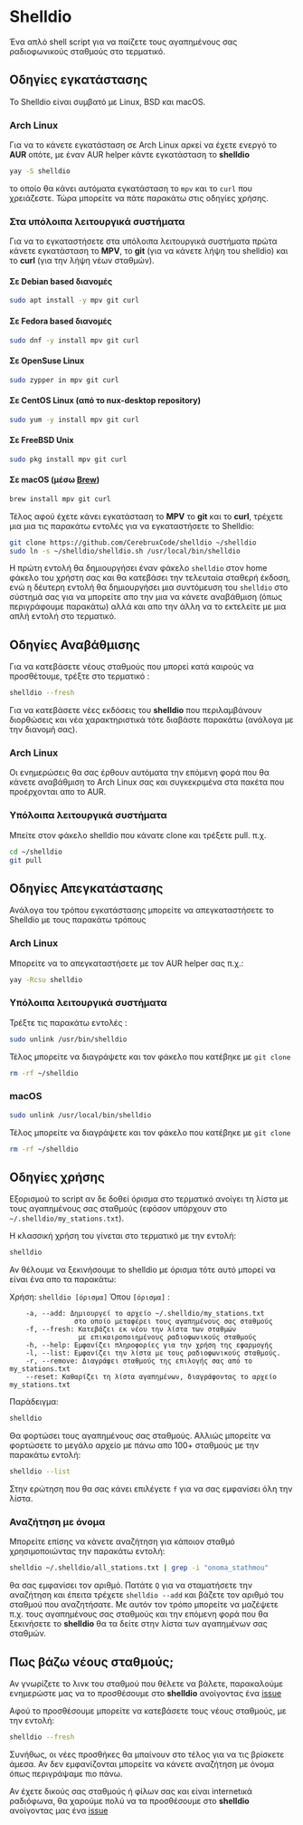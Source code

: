 # Shelldio

Ένα απλό shell script για να παίζετε τους αγαπημένους σας ραδιοφωνικούς σταθμούς στο τερματικό. 

## Οδηγίες εγκατάστασης

Το Shelldio είναι συμβατό με Linux, BSD και macOS.

### Arch Linux

Για να το κάνετε εγκατάσταση σε Arch Linux αρκεί να έχετε ενεργό το **AUR** οπότε, με έναν AUR helper κάντε εγκατάσταση το  **shelldio** 

```bash
yay -S shelldio
```
το οποίο θα κάνει αυτόματα εγκατάσταση το `mpv` και το `curl` που χρειάζεστε. Τώρα μπορείτε να πάτε παρακάτω στις οδηγίες χρήσης.

### Στα υπόλοιπα λειτουργικά συστήματα

Για να το εγκαταστήσετε στα υπόλοιπα λειτουργικά συστήματα πρώτα κάνετε εγκατάσταση το **MPV**, το **git** (για να κάνετε λήψη του shelldio) και το **curl** (για την λήψη νέων σταθμών).

#### Σε Debian based διανομές

```bash
sudo apt install -y mpv git curl
```

#### Σε Fedora based διανομές

```bash
sudo dnf -y install mpv git curl
```

#### Σε OpenSuse Linux

```bash
sudo zypper in mpv git curl
```

#### Σε CentOS Linux (από το nux-desktop repository)

```bash
sudo yum -y install mpv git curl
```

#### Σε FreeBSD Unix

```bash
sudo pkg install mpv git curl
```

#### Σε macOS (μέσω [Brew](https://docs.brew.sh/Installation))

```bash
brew install mpv git curl
```

Τέλος αφού έχετε κάνει εγκατάσταση το **MPV** το **git** και το **curl**, τρέχετε μια μια τις παρακάτω εντολές για να εγκαταστήσετε το Shelldio:

```bash
git clone https://github.com/CerebruxCode/shelldio ~/shelldio
sudo ln -s ~/shelldio/shelldio.sh /usr/local/bin/shelldio
```
Η πρώτη εντολή θα δημιουργήσει έναν φάκελο `shelldio` στον home φάκελο του χρήστη σας και θα κατεβάσει την τελευταία σταθερή έκδοση, ενώ η δέυτερη εντολή θα δημιουργήσει μια συντόμευση του `shelldio` στο σύστημά σας για να μπορείτε απο την μια να κάνετε αναβάθμιση (όπως περιγράφουμε παρακάτω) αλλά και απο την άλλη να το εκτελείτε με μια απλή εντολή στο τερματικό.

## Οδηγίες Αναβάθμισης

Για να κατεβάσετε νέους σταθμούς που μπορεί κατά καιρούς να προσθέτουμε, τρέξτε στο τερματικό :
```bash
shelldio --fresh
```
Για να κατεβάσετε νέες εκδόσεις του **shelldio** που περιλαμβάνουν διορθώσεις και νέα χαρακτηριστικά τότε διαβάστε παρακάτω (ανάλογα με την διανομή σας).

### Arch Linux

Οι ενημερώσεις θα σας έρθουν αυτόματα την επόμενη φορά που θα κάνετε αναβάθμιση το Arch Linux σας και συγκεκριμένα στα πακέτα που προέρχονται απο το AUR.

### Υπόλοιπα λειτουργικά συστήματα

Μπείτε στον φάκελο shelldio που κάνατε clone και τρέξετε pull. π.χ. 
```bash
cd ~/shelldio
git pull
```
## Οδηγίες Απεγκατάστασης

Ανάλογα του τρόπου εγκατάστασης μπορείτε να απεγκαταστήσετε το Shelldio με τους παρακάτω τρόπους

### Arch Linux

Μπορείτε να το απεγκαταστήσετε με τον AUR helper σας π.χ.:
```bash
yay -Rcsu shelldio
```
### Υπόλοιπα λειτουργικά συστήματα

Τρέξτε τις παρακάτω εντολές :
```bash
sudo unlink /usr/bin/shelldio
```

Τέλος μπορείτε να διαγράψετε και τον φάκελο που κατέβηκε με `git clone`
```bash
rm -rf ~/shelldio
```

### macOS

```bash
sudo unlink /usr/local/bin/shelldio
```

Τέλος μπορείτε να διαγράψετε και τον φάκελο που κατέβηκε με `git clone`
```bash
rm -rf ~/shelldio
```

## Οδηγίες χρήσης

Εξορισμού το script αν δε δοθεί όρισμα στο τερματικό ανοίγει τη λίστα με τους αγαπημένους σας σταθμούς (εφόσον υπάρχουν στο `~/.shelldio/my_stations.txt`). 

Η κλασσική χρήση του γίνεται στο τερματικό με την εντολή:
```bash
shelldio
```

Αν θέλουμε να ξεκινήσουμε το shelldio με όρισμα τότε αυτό μπορεί να είναι ένα απο τα παρακάτω:

Χρήση: `shelldio [όρισμα]`
Όπου `[όρισμα]` :
```
	-a, --add: Δημιουργεί το αρχείο ~/.shelldio/my_stations.txt
				στο οποίο μεταφέρει τους αγαπημένους σας σταθμούς
	-f, --fresh: Κατεβάζει εκ νέου την λίστα των σταθμών 
				 με επικαιροποιημένους ραδιοφωνικούς σταθμούς
	-h, --help: Εμφανίζει πληροφορίες για την χρήση της εφαρμογής
	-l, --list: Εμφανίζει την λίστα με τους ραδιοφωνικούς σταθμούς.
	-r, --remove: Διαγράφει σταθμούς της επιλογής σας από το my_stations.txt
	--reset: Καθαρίζει τη λίστα αγαπημένων, διαγράφοντας το αρχείο my_stations.txt
```

Παράδειγμα:
```bash
shelldio
```
Θα φορτώσει τους αγαπημένους σας σταθμούς. Αλλιώς μπορείτε να φορτώσετε το μεγάλο αρχείο με πάνω απο 100+ σταθμούς με την παρακάτω εντολή:

```bash
shelldio --list
```
Στην ερώτηση που θα σας κάνει επιλέγετε `f` για να σας εμφανίσει όλη την λίστα.

### Αναζήτηση με όνομα

Μπορείτε επίσης να κάνετε αναζήτηση για κάποιον σταθμό χρησιμοποιώντας την παρακάτω εντολή:
```bash
shelldio ~/.shelldio/all_stations.txt | grep -i "onoma_stathmou"
```
θα σας εμφανίσει τον αριθμό. Πατάτε `Q` για να σταματήσετε την αναζήτηση και έπειτα τρέχετε `shelldio --add` και βάζετε τον αριθμό του σταθμού που αναζητήσατε. Με αυτόν τον τρόπο μπορείτε να μαζέψετε π.χ. τους αγαπημένους σας σταθμούς και την επόμενη φορά που θα ξεκινήσετε το **shelldio** θα τα δείτε στην λίστα των αγαπημένων σας σταθμών.

## Πως βάζω νέους σταθμούς;

Αν γνωρίζετε το λινκ του σταθμού που θέλετε να βάλετε, παρακαλούμε ενημερώστε μας να το προσθέσουμε στο **shelldio** ανοίγοντας ένα [issue](https://github.com/CerebruxCode/shelldio/issues/new)

Αφού το προσθέσουμε μπορείτε να κατεβάσετε τους νέους σταθμούς, με την εντολή:
```bash
shelldio --fresh
```
Συνήθως, οι νέες προσθήκες θα μπαίνουν στο τέλος για να τις βρίσκετε άμεσα. Αν δεν εμφανίζονται μπορείτε να κάνετε αναζήτηση με όνομα όπως περιγράψαμε πιο πάνω.

Αν έχετε δικούς σας σταθμούς ή φίλων σας και είναι internetικά ραδιόφωνα, θα χαρούμε πολύ να τα προσθέσουμε στο **shelldio** ανοίγοντας μας ένα [issue](https://github.com/CerebruxCode/shelldio/issues/new)

